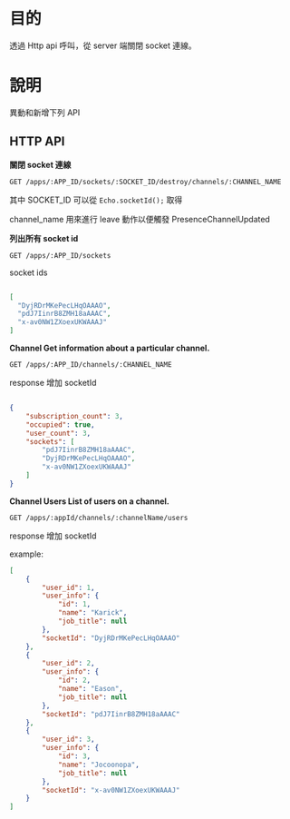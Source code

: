 # 目的

透過 Http api 呼叫，從 server 端關閉 socket 連線。

# 說明

異動和新增下列 API

## HTTP API

**關閉 socket 連線**

``` http
GET /apps/:APP_ID/sockets/:SOCKET_ID/destroy/channels/:CHANNEL_NAME
```

其中 SOCKET_ID 可以從 `Echo.socketId();` 取得

channel_name 用來進行 leave 動作以便觸發 PresenceChannelUpdated

**列出所有 socket id**

``` http
GET /apps/:APP_ID/sockets
```

socket ids

```json

[
  "DyjRDrMKePecLHqOAAAO",
  "pdJ7IinrB8ZMH18aAAAC",
  "x-av0NW1ZXoexUKWAAAJ"
]

```

**Channel Get information about a particular channel.**

```http
GET /apps/:APP_ID/channels/:CHANNEL_NAME
```

response 增加 socketId

```json

{
    "subscription_count": 3,
    "occupied": true,
    "user_count": 3,
    "sockets": [
        "pdJ7IinrB8ZMH18aAAAC",
        "DyjRDrMKePecLHqOAAAO",
        "x-av0NW1ZXoexUKWAAAJ"
    ]
}


```

**Channel Users List of users on a channel.**

``` http
GET /apps/:appId/channels/:channelName/users
```

response 增加 socketId

example:

```json
[
    {
        "user_id": 1,
        "user_info": {
            "id": 1,
            "name": "Karick",
            "job_title": null
        },
        "socketId": "DyjRDrMKePecLHqOAAAO"
    },
    {
        "user_id": 2,
        "user_info": {
            "id": 2,
            "name": "Eason",
            "job_title": null
        },
        "socketId": "pdJ7IinrB8ZMH18aAAAC"
    },
    {
        "user_id": 3,
        "user_info": {
            "id": 3,
            "name": "Jocoonopa",
            "job_title": null
        },
        "socketId": "x-av0NW1ZXoexUKWAAAJ"
    }
]
```
